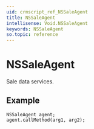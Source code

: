 ```yaml
---
uid: crmscript_ref_NSSaleAgent
title: NSSaleAgent
intellisense: Void.NSSaleAgent
keywords: NSSaleAgent
so.topic: reference
---
```


# NSSaleAgent

Sale data services.

## Example

```crmscript
NSSaleAgent agent;
agent.callMethod(arg1, arg2);
```

